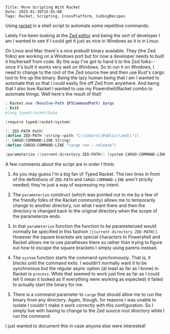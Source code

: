     Title: More Scripting With Racket
    Date: 2025-01-30T15:01:08
    Tags: Racket, Scripting, CrossPlatform, CodingRecipes

Using [racket](https://racket-lang.org) in a shell script to automate some repetitive commands.

<!-- more -->

Lately I've been looking at the [Zed editor](https://zed.dev) and being the sort of developer I am I wanted to see if I could get it just as nice in Windows as it is in Linux.

On Linux and Mac there's a nice prebuilt binary available.  They (the Zed folks) are working on a Windows port but for now a developer needs to built it his/herself from code.  By the way I've got to hand it to the Zed folks--once it's built it works very well on Windows.  So to run it on Windows, I need to change to the root of the Zed source tree and then use Rust's cargo tool to fire up the binary.  Being the lazy human being that I am I wanted to automate that so that I could easily fire off Zed from anywhere.  And being that I also love Racket I wanted to use my Powershell/Racket combo to automate things.  Well here's the result of that!

```powershell
; Racket.exe (Resolve-Path $PSCommandPath) $args
; Exit
#lang typed/racket/base

(require typed/racket/system)

(: ZED-PATH Path)
(define ZED-PATH (string->path "C:\\Users\\Public\\zed\\"))
(: CARGO-COMMAND-LINE String)
(define CARGO-COMMAND-LINE "cargo run --release")

(parameterize ((current-directory ZED-PATH)) (system CARGO-COMMAND-LINE))
```

A few comments about the script are in order I think:

1. As you may guess I'm a big fan of Typed Racket.  The two lines in front of the definitions of `ZED-PATH` and `CARGO-COMMAND-LINE` aren't strictly needed; they're just a way of expressing my intent.

2. The `parameterize` construct (which was pointed out to me by a few of the friendly folks of the Racket community) allows me to temporarily change to another directory, run what I want there and then the directory is changed back to the original directory when the scope of the parameterize ends.

3. In that `parameterize` function the function to be parameterized would normally be specified in this fashion `([current-directory ZED-PATH])`. However the square brackets are special characters to Powershell and Racket allows me to use paratheses there so rather than trying to figure out how to escape the square brackets I simply using parens instead.

4. The `system` function starts the command _synchronously_.  That is, it blocks until the command exits.  I wouldn't normally want it to be synchronous but the regular async option (at least as far as I know) in Racket is `process`.  While that seemed to work just fine as far as I could tell (I mean it looked as if everything were working as expected) it failed to actually start the binary for me.

5. There is a command parameter to `cargo` that should allow me to run the binary from any directory.  Again, though, for reasons I was unable to isolate I couldn't make it work correctly with this configuration.  So I simply live with having to change to the Zed source root directory while I run the command.

I just wanted to document this in case anyone else were interested!
